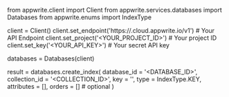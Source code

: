 from appwrite.client import Client
from appwrite.services.databases import Databases
from appwrite.enums import IndexType

client = Client()
client.set_endpoint('https://<REGION>.cloud.appwrite.io/v1') # Your API Endpoint
client.set_project('<YOUR_PROJECT_ID>') # Your project ID
client.set_key('<YOUR_API_KEY>') # Your secret API key

databases = Databases(client)

result = databases.create_index(
    database_id = '<DATABASE_ID>',
    collection_id = '<COLLECTION_ID>',
    key = '',
    type = IndexType.KEY,
    attributes = [],
    orders = [] # optional
)
